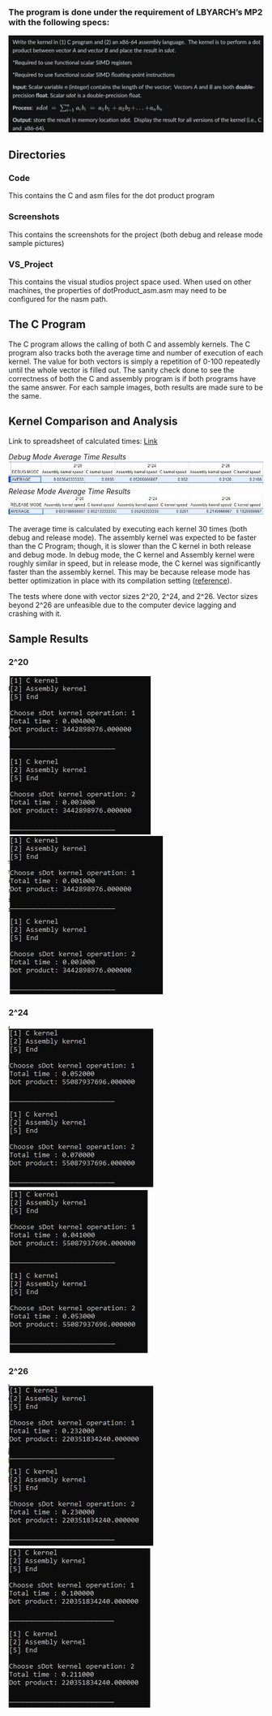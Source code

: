 ### The program is done under the requirement of LBYARCH’s MP2 with the following specs:

<img src="./Screenshots/Specs.png" alt="sdot specs" width="750">

## Directories
### Code
This contains the C and asm files for the dot product program
### Screenshots
This contains the screenshots for the project (both debug and release mode sample pictures)
### VS_Project
This contains the visual studios project space used. When used on other machines, the properties of dotProduct_asm.asm may need to be configured for the nasm path.

## The C Program

The C program allows the calling of both C and assembly kernels. The C program also tracks both the average time and number of execution of each kernel. The value for both vectors is simply a repetition of 0-100 repeatedly until the whole vector is filled out. The sanity check done to see the correctness of both the C and assembly program is if both programs have the same answer. For each sample images, both results are made sure to be the same. 

## Kernel Comparison and Analysis

Link to spreadsheet of calculated times: [Link](https://docs.google.com/spreadsheets/d/1UvPpRS8sQi-n5VUexZrfvCEiLcFy-N6nWYCwjcRaeKk/edit?usp=sharing)

*Debug Mode Average Time Results*<br>
![Debug Average](./Screenshots/DebugMode_Average.JPG)
<br>*Release Mode Average Time Results*<br>
![Release Average](./Screenshots/ReleaseMode_Average.JPG)


The average time is calculated by executing each kernel 30 times (both debug and release mode). The assembly kernel was expected to be faster than the C Program; though, it is slower than the C kernel in both release and debug mode. In debug mode, the C kernel and Assembly kernel were roughly similar in speed, but in release mode, the C kernel was significantly faster than the assembly kernel. This may be because release mode has better optimization in place with its compilation setting ([reference](https://community.st.com/t5/stm32cubeide-mcus/what-is-the-difference-between-debug-and-release-of-a-project/td-p/183634#:~:text=The%20difference%20is%20the%20compiler,unless%20performance%20becomes%20an%20issue.)).

The tests where done with vector sizes 2^20, 2^24, and 2^26. Vector sizes beyond 2^26 are unfeasible due to the computer device lagging and crashing with it.

## Sample Results

### 2^20
![2^20 debug](./Screenshots/Debug_RaiseTo20.JPG)
![2^20 release](./Screenshots/Release_RaiseTo20.JPG)

### 2^24
![2^24 debug](./Screenshots/Debug_RaiseTo24.JPG)
![2^24 release](./Screenshots/Release_RaiseTo24.JPG)

### 2^26
![2^26 debug](./Screenshots/Debug_RaiseTo26.JPG)
![2^26 release](./Screenshots/Release_RaiseTo26.JPG)